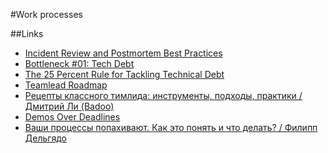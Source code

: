 #Work processes

##Links
 - [Incident Review and Postmortem Best Practices](https://blog.pragmaticengineer.com/postmortem-best-practices/)
 - [Bottleneck #01: Tech Debt](https://martinfowler.com/articles/bottlenecks-of-scaleups/01-tech-debt.html)
 - [The 25 Percent Rule for Tackling Technical Debt](https://shopify.engineering/technical-debt-25-percent-rule)
 - [Teamlead Roadmap](https://tlroadmap.io/)
 - [Рецепты классного тимлида: инструменты, подходы, практики / Дмитрий Ли (Badoo)](https://youtu.be/1dDBXTu1I7I)
 - [Demos Over Deadlines](https://medium.com/javascript-scene/demos-over-deadlines-8ed8dcdecb6)
 - [Ваши процессы попахивают. Как это понять и что делать? / Филипп Дельгядо](https://youtu.be/xNdh6DCDkG8)
